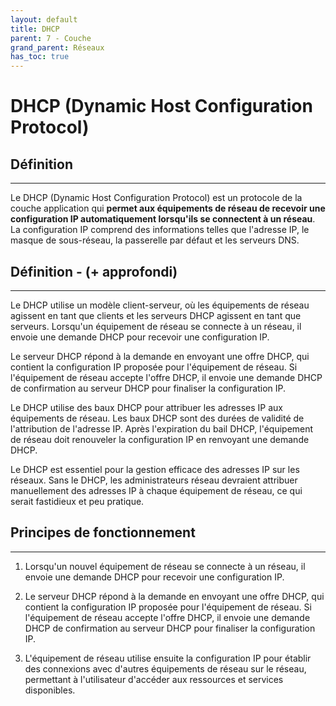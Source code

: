```yaml
---
layout: default
title: DHCP
parent: 7 - Couche
grand_parent: Réseaux
has_toc: true
---
```


# DHCP (Dynamic Host Configuration Protocol)

## Définition

---

Le DHCP (Dynamic Host Configuration Protocol) est un protocole de la couche application qui <b>permet aux équipements de réseau de recevoir une configuration IP automatiquement lorsqu'ils se connectent à un réseau</b>. La configuration IP comprend des informations telles que l'adresse IP, le masque de sous-réseau, la passerelle par défaut et les serveurs DNS.

## Définition - (+ approfondi)

---

Le DHCP utilise un modèle client-serveur, où les équipements de réseau agissent en tant que clients et les serveurs DHCP agissent en tant que serveurs. Lorsqu'un équipement de réseau se connecte à un réseau, il envoie une demande DHCP pour recevoir une configuration IP.

Le serveur DHCP répond à la demande en envoyant une offre DHCP, qui contient la configuration IP proposée pour l'équipement de réseau. Si l'équipement de réseau accepte l'offre DHCP, il envoie une demande DHCP de confirmation au serveur DHCP pour finaliser la configuration IP.

Le DHCP utilise des baux DHCP pour attribuer les adresses IP aux équipements de réseau. Les baux DHCP sont des durées de validité de l'attribution de l'adresse IP. Après l'expiration du bail DHCP, l'équipement de réseau doit renouveler la configuration IP en renvoyant une demande DHCP.

Le DHCP est essentiel pour la gestion efficace des adresses IP sur les réseaux. Sans le DHCP, les administrateurs réseau devraient attribuer manuellement des adresses IP à chaque équipement de réseau, ce qui serait fastidieux et peu pratique.

## Principes de fonctionnement

---

1. Lorsqu'un nouvel équipement de réseau se connecte à un réseau, il envoie une demande DHCP pour recevoir une configuration IP.

2. Le serveur DHCP répond à la demande en envoyant une offre DHCP, qui contient la configuration IP proposée pour l'équipement de réseau. Si l'équipement de réseau accepte l'offre DHCP, il envoie une demande DHCP de confirmation au serveur DHCP pour finaliser la configuration IP.

3. L'équipement de réseau utilise ensuite la configuration IP pour établir des connexions avec d'autres équipements de réseau sur le réseau, permettant à l'utilisateur d'accéder aux ressources et services disponibles.
